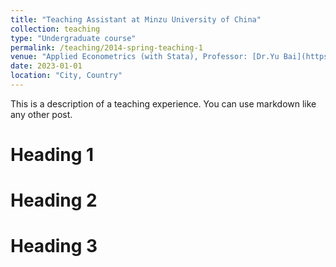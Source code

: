 ```yaml
---
title: "Teaching Assistant at Minzu University of China"
collection: teaching
type: "Undergraduate course"
permalink: /teaching/2014-spring-teaching-1
venue: "Applied Econometrics (with Stata), Professor: [Dr.Yu Bai](https://eco.muc.edu.cn/info/1373/3467.htm)"
date: 2023-01-01
location: "City, Country"
---
```


This is a description of a teaching experience. You can use markdown like any other post.

Heading 1
======

Heading 2
======

Heading 3
======
